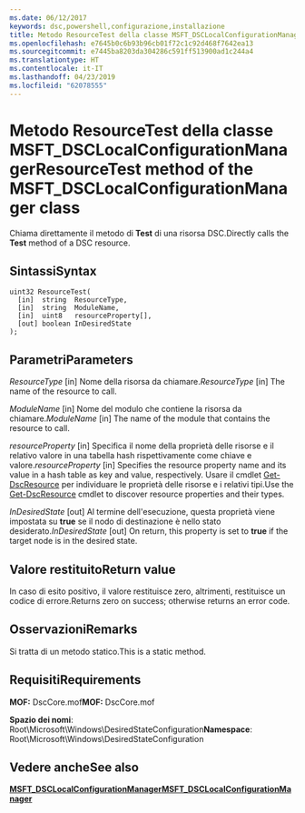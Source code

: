 ```yaml
---
ms.date: 06/12/2017
keywords: dsc,powershell,configurazione,installazione
title: Metodo ResourceTest della classe MSFT_DSCLocalConfigurationManager
ms.openlocfilehash: e7645b0c6b93b96cb01f72c1c92d468f7642ea13
ms.sourcegitcommit: e7445ba8203da304286c591ff513900ad1c244a4
ms.translationtype: HT
ms.contentlocale: it-IT
ms.lasthandoff: 04/23/2019
ms.locfileid: "62078555"
---
```

# <a name="resourcetest-method-of-the-msftdsclocalconfigurationmanager-class"></a><span data-ttu-id="4face-103">Metodo ResourceTest della classe MSFT_DSCLocalConfigurationManager</span><span class="sxs-lookup"><span data-stu-id="4face-103">ResourceTest method of the MSFT_DSCLocalConfigurationManager class</span></span>

<span data-ttu-id="4face-104">Chiama direttamente il metodo di **Test** di una risorsa DSC.</span><span class="sxs-lookup"><span data-stu-id="4face-104">Directly calls the **Test** method of a DSC resource.</span></span>

## <a name="syntax"></a><span data-ttu-id="4face-105">Sintassi</span><span class="sxs-lookup"><span data-stu-id="4face-105">Syntax</span></span>

```mof
uint32 ResourceTest(
  [in]  string  ResourceType,
  [in]  string  ModuleName,
  [in]  uint8   resourceProperty[],
  [out] boolean InDesiredState
);
```

## <a name="parameters"></a><span data-ttu-id="4face-106">Parametri</span><span class="sxs-lookup"><span data-stu-id="4face-106">Parameters</span></span>

<span data-ttu-id="4face-107">*ResourceType* \[in\] Nome della risorsa da chiamare.</span><span class="sxs-lookup"><span data-stu-id="4face-107">*ResourceType* \[in\] The name of the resource to call.</span></span>

<span data-ttu-id="4face-108">*ModuleName* \[in\] Nome del modulo che contiene la risorsa da chiamare.</span><span class="sxs-lookup"><span data-stu-id="4face-108">*ModuleName* \[in\] The name of the module that contains the resource to call.</span></span>

<span data-ttu-id="4face-109">*resourceProperty* \[in\] Specifica il nome della proprietà delle risorse e il relativo valore in una tabella hash rispettivamente come chiave e valore.</span><span class="sxs-lookup"><span data-stu-id="4face-109">*resourceProperty* \[in\] Specifies the resource property name and its value in a hash table as key and value, respectively.</span></span> <span data-ttu-id="4face-110">Usare il cmdlet [Get-DscResource](/powershell/module/PSDesiredStateConfiguration/Get-DscResource) per individuare le proprietà delle risorse e i relativi tipi.</span><span class="sxs-lookup"><span data-stu-id="4face-110">Use the [Get-DscResource](/powershell/module/PSDesiredStateConfiguration/Get-DscResource) cmdlet to discover resource properties and their types.</span></span>

<span data-ttu-id="4face-111">*InDesiredState* \[out\] Al termine dell'esecuzione, questa proprietà viene impostata su **true** se il nodo di destinazione è nello stato desiderato.</span><span class="sxs-lookup"><span data-stu-id="4face-111">*InDesiredState* \[out\] On return, this property is set to **true** if the target node is in the desired state.</span></span>

## <a name="return-value"></a><span data-ttu-id="4face-112">Valore restituito</span><span class="sxs-lookup"><span data-stu-id="4face-112">Return value</span></span>

<span data-ttu-id="4face-113">In caso di esito positivo, il valore restituisce zero, altrimenti, restituisce un codice di errore.</span><span class="sxs-lookup"><span data-stu-id="4face-113">Returns zero on success; otherwise returns an error code.</span></span>

## <a name="remarks"></a><span data-ttu-id="4face-114">Osservazioni</span><span class="sxs-lookup"><span data-stu-id="4face-114">Remarks</span></span>

<span data-ttu-id="4face-115">Si tratta di un metodo statico.</span><span class="sxs-lookup"><span data-stu-id="4face-115">This is a static method.</span></span>

## <a name="requirements"></a><span data-ttu-id="4face-116">Requisiti</span><span class="sxs-lookup"><span data-stu-id="4face-116">Requirements</span></span>

<span data-ttu-id="4face-117">**MOF:** DscCore.mof</span><span class="sxs-lookup"><span data-stu-id="4face-117">**MOF:** DscCore.mof</span></span>

<span data-ttu-id="4face-118">**Spazio dei nomi**: Root\Microsoft\Windows\DesiredStateConfiguration</span><span class="sxs-lookup"><span data-stu-id="4face-118">**Namespace**: Root\Microsoft\Windows\DesiredStateConfiguration</span></span>

## <a name="see-also"></a><span data-ttu-id="4face-119">Vedere anche</span><span class="sxs-lookup"><span data-stu-id="4face-119">See also</span></span>

[<span data-ttu-id="4face-120">**MSFT_DSCLocalConfigurationManager**</span><span class="sxs-lookup"><span data-stu-id="4face-120">**MSFT_DSCLocalConfigurationManager**</span></span>](msft-dsclocalconfigurationmanager.md)